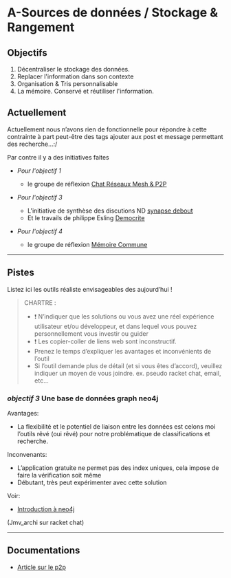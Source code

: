 
A-Sources de données / Stockage & Rangement
===

## Objectifs

1.	Décentraliser le stockage des données.
2.	Replacer l'information dans son contexte
3.	Organisation & Tris personnalisable 
4.	La mémoire. Conservé et réutiliser l'information.

## Actuellement

Actuellement nous n’avons rien de fonctionnelle pour répondre à cette contrainte à part peut-être des tags ajouter aux post et message permettant des recherche…:/

Par contre il y a des initiatives faites 
- _Pour l'objectif 1_
  - le groupe de réflexion [Chat Réseaux Mesh & P2P](https://wiki.nuitdebout.fr/wiki/R%C3%A9seaux_Mesh_%26_P2P)

- _Pour l'objectif 3_
  - L'initiative de synthèse des discutions ND [synapse debout](https://wiki.nuitdebout.fr/wiki/Ressources/SYNAPSES_DEBOUT)
  - Et le travails de philippe Esling [Democrite](https://github.com/esling/democrite)

- _Pour l'objectif 4_
  - le groupe de réflexion [Mémoire Commune](https://wiki.nuitdebout.fr/wiki/Villes/Paris/Accueil_et_coordination/M%C3%A9moire_Commune#Stockage_num.C3.A9rique)

---
## Pistes

Listez ici les outils réaliste envisageables des aujourd’hui !

> CHARTRE :
> -	:exclamation: N’indiquer que les solutions ou vous avez une réel expérience utilisateur et/ou développeur, et dans lequel vous pouvez personnellement vous investir ou guider
> -	:exclamation: Les copier-coller de liens web sont inconstructif.
> -	Prenez le temps d’expliquer les avantages et inconvénients de l’outil
> -	Si l’outil demande plus de détail (et si vous êtes d’accord), veuillez indiquer un moyen de vous joindre. ex. pseudo racket chat, email, etc…

### _objectif 3_ Une base de données graph neo4j

Avantages:

-	La flexibilité et le potentiel de liaison entre les données est celons moi l’outils rêvé (oui rêvé) pour notre problématique de classifications et recherche.

Inconvenants:

-	L’application gratuite ne permet pas des index uniques, cela impose de faire la vérification soit même
-	Débutant, très peut expérimenter avec cette solution

Voir:

- [Introduction à neo4j](http://logisima.developpez.com/tutoriel/nosql/neo4j/introduction-neo4j/#LI-E-8)

(Jmv_archi sur racket chat)

---
## Documentations

- [Article sur le p2p](http://schuler.developpez.com/articles/p2p/)